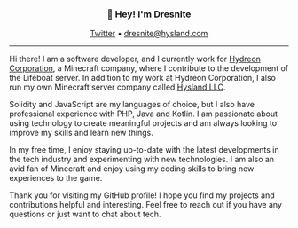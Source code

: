 <h3 align="center">👋 Hey! I'm Dresnite</h3>
<p align="center">
  <a href="https://twitter.com/dresnite">Twitter</a> •
  <a href="mailto:dresnite@hysland.com">dresnite@hysland.com</a>
</p>

---
Hi there! I am a software developer, and I currently work for [Hydreon Corporation](https://hydreon.com/), a Minecraft company, where I contribute to the development of the Lifeboat server. In addition to my work at Hydreon Corporation, I also run my own Minecraft server company called [Hysland LLC](https://hysland.com).

Solidity and JavaScript are my languages of choice, but I also have professional experience with PHP, Java and Kotlin. I am passionate about using technology to create meaningful projects and am always looking to improve my skills and learn new things.

In my free time, I enjoy staying up-to-date with the latest developments in the tech industry and experimenting with new technologies. I am also an avid fan of Minecraft and enjoy using my coding skills to bring new experiences to the game.

Thank you for visiting my GitHub profile! I hope you find my projects and contributions helpful and interesting. Feel free to reach out if you have any questions or just want to chat about tech.
